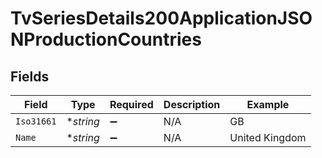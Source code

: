 # TvSeriesDetails200ApplicationJSONProductionCountries


## Fields

| Field              | Type               | Required           | Description        | Example            |
| ------------------ | ------------------ | ------------------ | ------------------ | ------------------ |
| `Iso31661`         | **string*          | :heavy_minus_sign: | N/A                | GB                 |
| `Name`             | **string*          | :heavy_minus_sign: | N/A                | United Kingdom     |